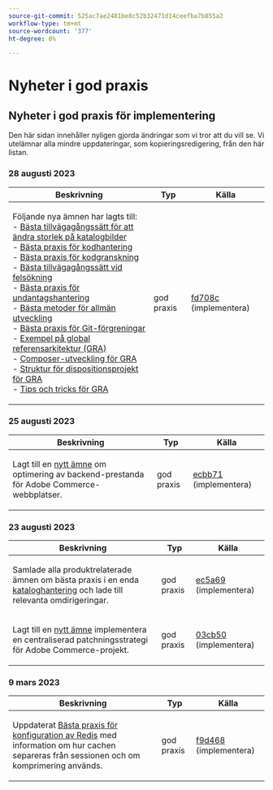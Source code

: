 ```yaml
---
source-git-commit: 525ac7ae2481be8c52b32471d14ceefba7b855a2
workflow-type: tm+mt
source-wordcount: '377'
ht-degree: 0%

---
```

# Nyheter i god praxis

## Nyheter i god praxis för implementering

Den här sidan innehåller nyligen gjorda ändringar som vi tror att du vill se. Vi utelämnar alla mindre uppdateringar, som kopieringsredigering, från den här listan.

### 28 augusti 2023

<table style="table-layout:auto;">
  <thead>
    <tr>
      <th>Beskrivning</th>
      <th>Typ</th>
      <th>Källa</th>
    </tr>
  </thead>
  <tbody>
    <tr>
      <td><p>Följande nya ämnen har lagts till:<br />- <a href="https://experienceleague.adobe.com/docs/commerce-operations/implementation-playbook/best-practices/development/catalog-image-resizing.html">Bästa tillvägagångssätt för att ändra storlek på katalogbilder</a><br />- <a href="https://experienceleague.adobe.com/docs/commerce-operations/implementation-playbook/best-practices/development/code-management.html">Bästa praxis för kodhantering</a><br />- <a href="https://experienceleague.adobe.com/docs/commerce-operations/implementation-playbook/best-practices/development/code-review.html">Bästa praxis för kodgranskning</a><br />- <a href="https://experienceleague.adobe.com/docs/commerce-operations/implementation-playbook/best-practices/development/debugging.html">Bästa tillvägagångssätt vid felsökning</a><br />- <a href="https://experienceleague.adobe.com/docs/commerce-operations/implementation-playbook/best-practices/development/exception-handling.html">Bästa praxis för undantagshantering</a><br />- <a href="https://experienceleague.adobe.com/docs/commerce-operations/implementation-playbook/best-practices/development/general.html">Bästa metoder för allmän utveckling</a><br />- <a href="https://experienceleague.adobe.com/docs/commerce-operations/implementation-playbook/best-practices/development/git-branching.html">Bästa praxis för Git-förgreningar</a><br />- <a href="https://experienceleague.adobe.com/docs/commerce-operations/implementation-playbook/architecture/global-reference-architecture/examples.html">Exempel på global referensarkitektur (GRA)</a><br />- <a href="https://experienceleague.adobe.com/docs/commerce-operations/implementation-playbook/architecture/global-reference-architecture/composer/overview.html">Composer-utveckling för GRA</a><br />- <a href="https://experienceleague.adobe.com/docs/commerce-operations/implementation-playbook/architecture/global-reference-architecture/composer/project-structure.html">Struktur för dispositionsprojekt för GRA</a><br />- <a href="https://experienceleague.adobe.com/docs/commerce-operations/implementation-playbook/architecture/global-reference-architecture/composer/tips-and-tricks.html">Tips och tricks för GRA</a></p>
</td>
      <td>god praxis</td>
      <td><a href="https://github.com/AdobeDocs/commerce-operations.en/commit/fd708ce4c1ab69f2d6e3a3b10dcd2387ae829368">fd708c</a> (implementera)</td>
    </tr>
  </tbody>
</table>

### 25 augusti 2023

<table style="table-layout:auto;">
  <thead>
    <tr>
      <th>Beskrivning</th>
      <th>Typ</th>
      <th>Källa</th>
    </tr>
  </thead>
  <tbody>
    <tr>
      <td><p>Lagt till en <a href="https://experienceleague.adobe.com/docs/commerce-operations/implementation-playbook/best-practices/maintenance/backend-performance.html">nytt ämne</a> om optimering av backend-prestanda för Adobe Commerce-webbplatser.</p>
</td>
      <td>god praxis</td>
      <td><a href="https://github.com/AdobeDocs/commerce-operations.en/commit/ecbb71ad8745e4589856c6cbf283212ed61a3664">ecbb71</a> (implementera)</td>
    </tr>
  </tbody>
</table>

### 23 augusti 2023

<table style="table-layout:auto;">
  <thead>
    <tr>
      <th>Beskrivning</th>
      <th>Typ</th>
      <th>Källa</th>
    </tr>
  </thead>
  <tbody>
    <tr>
      <td><p>Samlade alla produktrelaterade ämnen om bästa praxis i en enda <a href="https://experienceleague.adobe.com/docs/commerce-operations/implementation-playbook/best-practices/planning/catalog-management.html">kataloghantering</a> och lade till relevanta omdirigeringar.</p>
</td>
      <td>god praxis</td>
      <td><a href="https://github.com/AdobeDocs/commerce-operations.en/commit/ec5a695002df98646c602f6f9ddb2cc11a79bad8">ec5a69</a> (implementera)</td>
    </tr>
    <tr>
      <td><p>Lagt till en <a href="https://experienceleague.adobe.com/docs/commerce-operations/implementation-playbook/best-practices/maintenance/patching-at-scale.html">nytt ämne</a> implementera en centraliserad patchningsstrategi för Adobe Commerce-projekt.</p>
</td>
      <td>god praxis</td>
      <td><a href="https://github.com/AdobeDocs/commerce-operations.en/commit/03cb50be0cb18b6079c5c69aafc74c6099610fb0">03cb50</a> (implementera)</td>
    </tr>
  </tbody>
</table><!-- date_group -->

### 9 mars 2023

<table style="table-layout:auto;">
  <thead>
    <tr>
      <th>Beskrivning</th>
      <th>Typ</th>
      <th>Källa</th>
    </tr>
  </thead>
  <tbody>
    <tr>
      <td><p>Uppdaterat <a href="https://experienceleague.adobe.com/docs/commerce-operations/implementation-playbook/best-practices/planning/redis-service-configuration.html">Bästa praxis för konfiguration av Redis</a> med information om hur cachen separeras från sessionen och om komprimering används.</p>
</td>
      <td>god praxis</td>
      <td><a href="https://github.com/AdobeDocs/commerce-operations.en/commit/f9d46893a25569b9cb00b45ab285758b3b74b410">f9d468</a> (implementera)</td>
    </tr>
  </tbody>
</table><!-- date_group --><!-- month_group --><!-- year_group -->
